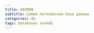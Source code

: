```yaml
---
title: SNVMDB
subtitle: Самая легковесная база данных
categories: db
tags: databases snvmdb
---
```



